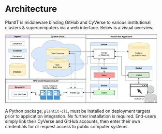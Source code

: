 # Architecture

PlantIT is middleware binding GitHub and CyVerse to various institutional clusters & supercomputers via a web interface. Below is a visual overview.

![Optional Text](../media/plantit.jpg)

A Python package, `plantit-cli`, must be installed on deployment targets prior to application integration. No further installation is required. End-users simply link their CyVerse and GitHub accounts, then enter their own credentials for or request access to public computer systems.